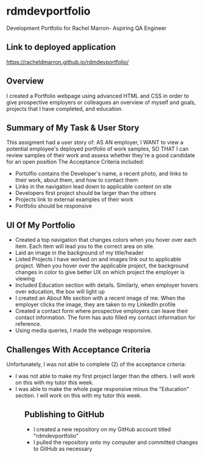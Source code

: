 # rdmdevportfolio
Development Portfolio for Rachel Marron- Aspiring QA Engineer

## Link to deployed application 
<a href="https://racheldmarron.github.io/rdmdevportfolio/">https://racheldmarron.github.io/rdmdevportfolio/</a>

## Overview 
I created a Portfolio webpage using advanced HTML and CSS in order to give prospective employers or colleagues an overview of myself and goals, projects that I have completed, and education.

## Summary of My Task & User Story 
This assigment had a user story of: AS AN employer, I WANT to view a potential employee's deployed portfolio of work samples, SO THAT I can review samples of their work and assess whether they're a good candidate for an open position
The Acceptance Criteria included: 
<ul><li>Portolfio contains the Developer's name, a recent photo, and links to their work, about them, and how to contact them</li>
<li>Links in the navigation lead down to applicable content on site</li>
<li>Developers first project should be larger than the others</li>
<li>Projects link to external examples of their work</li>
<li>Portfolio should be responsive</li></ul>

## UI Of My Portfolio
<ul>
<li>Created a top navigation that changes colors when you hover over each item. Each item will lead you to the correct area on site.</li>
<li>Laid an image in the background of my title/header</li>
<li>Listed Projects I have worked on and images link out to applicable project. When you hover over the applicable project, the background changes in color to give better UX on which project the employer is viewing</li>
<li>Included Education section with details. Similarly, when employer hovers over education, the box will light up</li>
<li>I created an About Me section with a recent image of me. When the employer clicks the image, they are taken to my LinkedIn profile</li>
<li>Created a contact form where prospective employers can leave their contact information. The form has auto filled my contact information for reference.</li>
<li>Using media queries, I made the webpage responsive.</li>
  </ul>
  
## Challenges With Acceptance Criteria 
Unfortunately, I was not able to complete (2) of the acceptance criteria: 
<ul><li>I was not able to make my first project larger than the others. I will work on this with my tutor this week.</li>
<li>I was able to make the whole page responsive minus the "Education" section. I will work on this with my tutor this week.</li><ul>

## Publishing to GitHub
<ul>
  <li>I created a new repository on my GitHub account titled "rdmdevportfolio"</li>
  <li>I pulled the repository onto my computer and committed changes to GitHub as necessary</li>
</ul>
